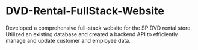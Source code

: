 # DVD-Rental-FullStack-Website
Developed a comprehensive full-stack website for the SP DVD rental store. Utilized an existing database and created a backend API to efficiently manage and update customer and employee data.
